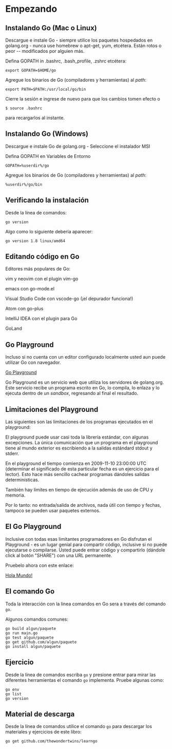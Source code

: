 # Empezando

## Instalando Go (Mac o Linux)

Descargue e instale Go - siempre utilice los paquetes hospedados en golang.org - nunca use homebrew o apt-get, yum, etcétera. Están rotos o peor -- modificados por alguien más.

Defina GOPATH in .bashrc, .bash_profile, .zshrc etcétera:

	export GOPATH=$HOME/go

Agregue los binarios de Go (compiladores y herramientas) al _path_:

	export PATH=$PATH:/usr/local/go/bin

Cierre la sesión e ingrese de nuevo para que los cambios tomen efecto o

	$ source .bashrc

para recargarlos al instante.

## Instalando Go (Windows)

Descargue e instale Go de golang.org - Seleccione el instalador MSI

Defina GOPATH en Variables de Entorno

	GOPATH=%userdir%/go

Agregue los binarios de Go (compiladores y herramientas) al _path_:

	%userdir%/go/bin

## Verificando la instalación

Desde la línea de comandos:

	go version

Algo como lo siguiente debería aparecer:

	go version 1.8 linux/amd64

## Editando código en Go

Editores más populares de Go:

vim y neovim con el plugin vim-go

emacs con go-mode.el

Visual Studio Code con vscode-go (¡el depurador funciona!) 

Atom con go-plus

IntelliJ IDEA con el plugin para Go

GoLand

## Go Playground

Incluso si no cuenta con un editor configurado localmente usted aun puede utilizar Go con navegador.

[Go Playground](https://play.golang.org)

Go Playground es un servicio web que utiliza los servidores de golang.org. Este servicio recibe un programa escrito en Go, lo compila, lo enlaza y lo ejecuta dentro de un _sandbox_, regresando al final el resultado.

## Limitaciones del Playground

Las siguientes son las limitaciones de los programas ejecutados en el playground:

El playground puede usar casi toda la librería estándar, con algunas excepciones. La única comunicación que un programa en el playground tiene al mundo exterior es escribiendo a la salidas estándard stdout y stderr.

En el playground el tiempo comienza en 2009-11-10 23:00:00 UTC (determinar el significado de esta particular fecha es un ejercicio para el lector). Esto hace más sencillo cachear programas dándoles salidas determinísticas.

También hay límites en tiempo de ejecución además de uso de CPU y memoria.

Por lo tanto: no entrada/salida de archivos, nada útil con tiempo y fechas, tampoco se pueden usar paquetes externos.

## El Go Playground

Inclusive con todas esas limitantes programadores en Go disfrutan el Playground - es un lugar genial para compartir código, inclusive si no puede ejecutarse o compilarse. Usted puede entrar código y compartirlo (dándole click al botón "SHARE") con una URL permanente.

Pruebelo ahora con este enlace:

[Hola Mundo!](https://play.golang.org/p/jDQ5ap1c_ZD)

## El comando Go

Toda la interacción con la linea comandos en Go sera a través del comando `go`.

Algunos comandos comunes:

	go build algun/paquete
	go run main.go
	go test algun/paquete
	go get github.com/algun/paquete
	go install algun/paquete

## Ejercicio

Desde la línea de comandos escriba `go` y presione entrar para mirar las diferentes herramientas el comando `go` implementa. Pruebe algunas como:

	go env
	go list
	go version

## Material de descarga

Desde la línea de comandos utilice el comando `go` para descargar los materiales y ejercicios de este libro:

	go get github.com/thewondertwins/learngo
